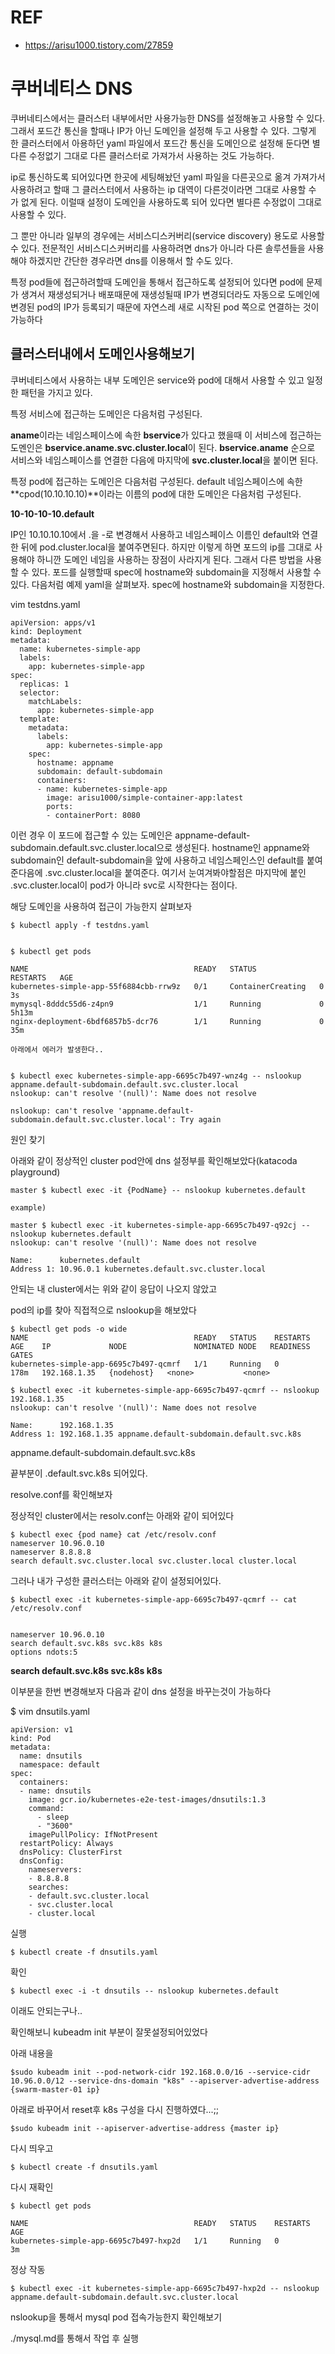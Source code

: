 
# REF
- https://arisu1000.tistory.com/27859

# 쿠버네티스 DNS

쿠버네티스에서는 클러스터 내부에서만 사용가능한 DNS를 설정해놓고 사용할 수 있다. 그래서 포드간 통신을 할때나 IP가 아닌 도메인을 설정해 두고 사용할 수 있다. 그렇게 한 클러스터에서 아용하던 yaml 파일에서 포드간 통신을 도메인으로 설정해 둔다면 별다른 수정없기 그대로 다른 클러스터로 가져가서 사용하는 것도 가능하다.

ip로 통신하도록 되어있다면 한곳에 세팅해놨던 yaml 파일을 다른곳으로 옮겨 가져가서 사용하려고 할때 그 클러스터에서 사용하는 ip 대역이 다른것이라면 그대로 사용할 수 가 없게 된다. 이럴때 설정이 도메인을 사용하도록 되어 있다면 별다른 수정없이 그대로 사용할 수 있다.

그 뿐만 아니라 일부의 경우에는 서비스디스커버리(service discovery) 용도로 사용할 수 있다. 전문적인 서비스디스커버리를 사용하려면 dns가 아니라 다른 솔루션들을 사용해야 하겠지만 간단한 경우라면 dns를 이용해서 할 수도 있다. 

특정 pod들에 접근하려할때 도메인을 통해서 접근하도록 설정되어 있다면 pod에 문제가 생겨서 재생성되거나 배포때문에 재생성될때 IP가 변경되더라도 자동으로 도메인에 변경된 pod의 IP가 등록되기 때문에 자연스레 새로 시작된 pod 쪽으로 연결하는 것이 가능하다

## 클러스터내에서 도메인사용해보기

쿠버네티스에서 사용하는 내부 도메인은 service와 pod에 대해서 사용할 수 있고 일정한 패턴을 가지고 있다.

특정 서비스에 접근하는 도메인은 다음처럼 구성된다.

**aname**이라는 네임스페이스에 속한 **bservice**가 있다고 했을때 이 서비스에 접근하는 도멘인은 **bservice.aname.svc.cluster.local**이 된다. **bservice.aname** 순으로 서비스와 네임스페이스를 연결한 다음에 마지막에 **svc.cluster.local**을 붙이면 된다.

특정 pod에 접근하는 도메인은 다음처럼 구성된다.
default 네임스페이스에 속한 **cpod(10.10.10.10)**이라는 이름의 pod에 대한 도메인은 다음처럼 구성된다.

**10-10-10-10.default**

IP인 10.10.10.10에서 .을 -로 변경해서 사용하고 네임스페이스 이름인 default와 연결한 뒤에 pod.cluster.local을 붙여주면된다. 하지만 이렇게 하면 포드의 ip를 그대로 사용해야 하니깐 도메인 네임을 사용하는 장점이 사라지게 된다. 그래서 다른 방법을 사용할 수 있다. 포드를 실행할때 spec에 hostname와 subdomain을 지정해서 사용할 수 있다. 다음처럼 예제 yaml을 살펴보자. spec에 hostname와 subdomain을 지정한다.


vim testdns.yaml

```
apiVersion: apps/v1
kind: Deployment
metadata:
  name: kubernetes-simple-app
  labels:
    app: kubernetes-simple-app
spec:
  replicas: 1
  selector:
    matchLabels:
      app: kubernetes-simple-app
  template:
    metadata:
      labels:
        app: kubernetes-simple-app
    spec:
      hostname: appname
      subdomain: default-subdomain
      containers:
      - name: kubernetes-simple-app
        image: arisu1000/simple-container-app:latest
        ports:
        - containerPort: 8080
```

이런 경우 이 포드에 접근할 수 있는 도메인은 appname-default-subdomain.default.svc.cluster.local으로 생성된다. hostname인 appname와 subdomain인 default-subdomain을 앞에 사용하고 네임스페인스인 default를 붙여준다음에 .svc.cluster.local을 붙여준다. 여기서 눈여겨봐야할점은 마지막에 붙인 .svc.cluster.local이 pod가 아니라 svc로 시작한다는 점이다.

해당 도메인을 사용하여 접근이 가능한지 살펴보자

```
$ kubectl apply -f testdns.yaml


$ kubectl get pods

NAME                                     READY   STATUS              RESTARTS   AGE
kubernetes-simple-app-55f6884cbb-rrw9z   0/1     ContainerCreating   0          3s
mymysql-8dddc55d6-z4pn9                  1/1     Running             0          5h13m
nginx-deployment-6bdf6857b5-dcr76        1/1     Running             0          35m

아래에서 에러가 발생한다..


$ kubectl exec kubernetes-simple-app-6695c7b497-wnz4g -- nslookup appname.default-subdomain.default.svc.cluster.local
nslookup: can't resolve '(null)': Name does not resolve

nslookup: can't resolve 'appname.default-subdomain.default.svc.cluster.local': Try again
```

원인 찾기

아래와 같이 정상적인 cluster pod안에 dns 설정부를 확인해보았다(katacoda playground)
```
master $ kubectl exec -it {PodName} -- nslookup kubernetes.default

example)

master $ kubectl exec -it kubernetes-simple-app-6695c7b497-q92cj -- nslookup kubernetes.default
nslookup: can't resolve '(null)': Name does not resolve

Name:      kubernetes.default
Address 1: 10.96.0.1 kubernetes.default.svc.cluster.local
```

안되는 내 cluster에서는 위와 같이 응답이 나오지 않았고

pod의 ip를 찾아 직접적으로 nslookup을 해보았다

```
$ kubectl get pods -o wide
NAME                                     READY   STATUS    RESTARTS   AGE    IP             NODE               NOMINATED NODE   READINESS GATES
kubernetes-simple-app-6695c7b497-qcmrf   1/1     Running   0          178m   192.168.1.35   {nodehost}   <none>           <none>

$ kubectl exec -it kubernetes-simple-app-6695c7b497-qcmrf -- nslookup 192.168.1.35
nslookup: can't resolve '(null)': Name does not resolve

Name:      192.168.1.35
Address 1: 192.168.1.35 appname.default-subdomain.default.svc.k8s
```

appname.default-subdomain.default.svc.k8s

끝부분이 .default.svc.k8s 되어있다.

resolve.conf를 확인해보자

정상적인 cluster에서는 resolv.conf는 아래와 같이 되어있다

```
$ kubectl exec {pod name} cat /etc/resolv.conf
nameserver 10.96.0.10
nameserver 8.8.8.8
search default.svc.cluster.local svc.cluster.local cluster.local
```

그러나 내가 구성한 클러스터는 아래와 같이 설정되어있다.

```
$ kubectl exec -it kubernetes-simple-app-6695c7b497-qcmrf -- cat /etc/resolv.conf


nameserver 10.96.0.10
search default.svc.k8s svc.k8s k8s
options ndots:5
```

**search default.svc.k8s svc.k8s k8s**

이부분을 한번 변경해보자
다음과 같이 dns 설정을 바꾸는것이 가능하다

$ vim dnsutils.yaml

```
apiVersion: v1
kind: Pod
metadata:
  name: dnsutils
  namespace: default
spec:
  containers:
  - name: dnsutils
    image: gcr.io/kubernetes-e2e-test-images/dnsutils:1.3
    command:
      - sleep
      - "3600"
    imagePullPolicy: IfNotPresent
  restartPolicy: Always
  dnsPolicy: ClusterFirst
  dnsConfig:
    nameservers:
    - 8.8.8.8
    searches:
    - default.svc.cluster.local
    - svc.cluster.local
    - cluster.local
```

실행
```
$ kubectl create -f dnsutils.yaml
```

확인
```
$ kubectl exec -i -t dnsutils -- nslookup kubernetes.default
```

이래도 안되는구나..

확인해보니 
kubeadm init 부분이 잘못설정되어있었다

아래 내용을
```
$sudo kubeadm init --pod-network-cidr 192.168.0.0/16 --service-cidr 10.96.0.0/12 --service-dns-domain "k8s" --apiserver-advertise-address {swarm-master-01 ip}
```

아래로 바꾸어서 reset후 k8s 구성을 다시 진행하였다...;;

```
$sudo kubeadm init --apiserver-advertise-address {master ip}
```

다시 띄우고
```
$ kubectl create -f dnsutils.yaml
```

다시 재확인
```
$ kubectl get pods

NAME                                     READY   STATUS    RESTARTS   AGE
kubernetes-simple-app-6695c7b497-hxp2d   1/1     Running   0          3m
```

정상 작동

```
$ kubectl exec -it kubernetes-simple-app-6695c7b497-hxp2d -- nslookup appname.default-subdomain.default.svc.cluster.local
```

nslookup을 통해서 mysql pod 접속가능한지 확인해보기

./mysql.md를 통해서 작업 후 실행

```

```